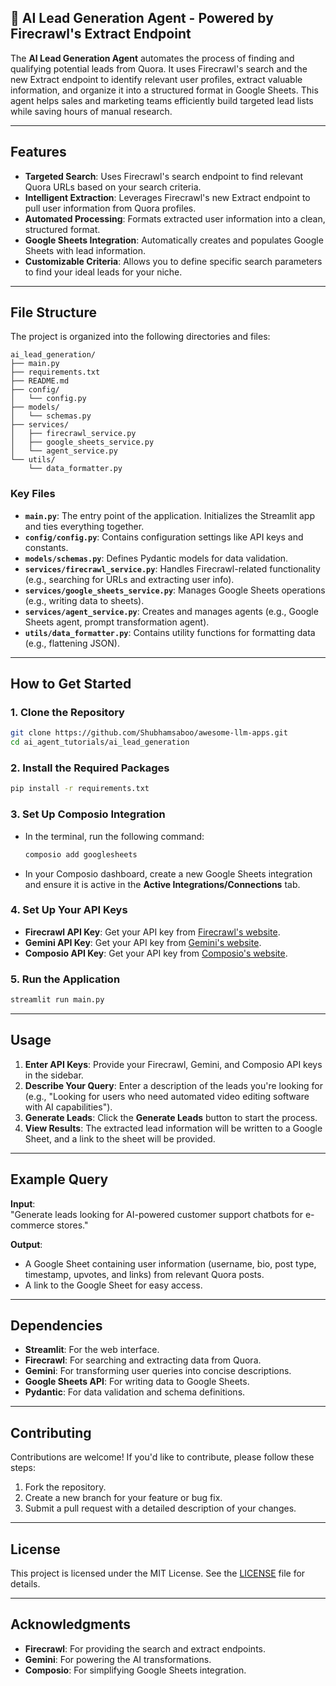 ## 🎯 AI Lead Generation Agent - Powered by Firecrawl's Extract Endpoint

The **AI Lead Generation Agent** automates the process of finding and qualifying potential leads from Quora. It uses Firecrawl's search and the new Extract endpoint to identify relevant user profiles, extract valuable information, and organize it into a structured format in Google Sheets. This agent helps sales and marketing teams efficiently build targeted lead lists while saving hours of manual research.

---

## Features
- **Targeted Search**: Uses Firecrawl's search endpoint to find relevant Quora URLs based on your search criteria.
- **Intelligent Extraction**: Leverages Firecrawl's new Extract endpoint to pull user information from Quora profiles.
- **Automated Processing**: Formats extracted user information into a clean, structured format.
- **Google Sheets Integration**: Automatically creates and populates Google Sheets with lead information.
- **Customizable Criteria**: Allows you to define specific search parameters to find your ideal leads for your niche.

---

## File Structure
The project is organized into the following directories and files:

```
ai_lead_generation/
├── main.py
├── requirements.txt
├── README.md
├── config/
│   └── config.py
├── models/
│   └── schemas.py
├── services/
│   ├── firecrawl_service.py
│   ├── google_sheets_service.py
│   └── agent_service.py
└── utils/
    └── data_formatter.py
```

### Key Files
- **`main.py`**: The entry point of the application. Initializes the Streamlit app and ties everything together.
- **`config/config.py`**: Contains configuration settings like API keys and constants.
- **`models/schemas.py`**: Defines Pydantic models for data validation.
- **`services/firecrawl_service.py`**: Handles Firecrawl-related functionality (e.g., searching for URLs and extracting user info).
- **`services/google_sheets_service.py`**: Manages Google Sheets operations (e.g., writing data to sheets).
- **`services/agent_service.py`**: Creates and manages agents (e.g., Google Sheets agent, prompt transformation agent).
- **`utils/data_formatter.py`**: Contains utility functions for formatting data (e.g., flattening JSON).

---

## How to Get Started

### 1. Clone the Repository
```bash
git clone https://github.com/Shubhamsaboo/awesome-llm-apps.git
cd ai_agent_tutorials/ai_lead_generation
```

### 2. Install the Required Packages
```bash
pip install -r requirements.txt
```

### 3. Set Up Composio Integration
- In the terminal, run the following command:
  ```bash
  composio add googlesheets
  ```
- In your Composio dashboard, create a new Google Sheets integration and ensure it is active in the **Active Integrations/Connections** tab.

### 4. Set Up Your API Keys
- **Firecrawl API Key**: Get your API key from [Firecrawl's website](https://www.firecrawl.dev/app/api-keys).
- **Gemini API Key**: Get your API key from [Gemini's website](https://ai.google.dev/).
- **Composio API Key**: Get your API key from [Composio's website](https://composio.ai).

### 5. Run the Application
```bash
streamlit run main.py
```

---

## Usage
1. **Enter API Keys**: Provide your Firecrawl, Gemini, and Composio API keys in the sidebar.
2. **Describe Your Query**: Enter a description of the leads you're looking for (e.g., "Looking for users who need automated video editing software with AI capabilities").
3. **Generate Leads**: Click the **Generate Leads** button to start the process.
4. **View Results**: The extracted lead information will be written to a Google Sheet, and a link to the sheet will be provided.

---

## Example Query
**Input**:  
"Generate leads looking for AI-powered customer support chatbots for e-commerce stores."

**Output**:  
- A Google Sheet containing user information (username, bio, post type, timestamp, upvotes, and links) from relevant Quora posts.
- A link to the Google Sheet for easy access.

---

## Dependencies
- **Streamlit**: For the web interface.
- **Firecrawl**: For searching and extracting data from Quora.
- **Gemini**: For transforming user queries into concise descriptions.
- **Google Sheets API**: For writing data to Google Sheets.
- **Pydantic**: For data validation and schema definitions.

---

## Contributing
Contributions are welcome! If you'd like to contribute, please follow these steps:
1. Fork the repository.
2. Create a new branch for your feature or bug fix.
3. Submit a pull request with a detailed description of your changes.

---

## License
This project is licensed under the MIT License. See the [LICENSE](LICENSE) file for details.

---

## Acknowledgments
- **Firecrawl**: For providing the search and extract endpoints.
- **Gemini**: For powering the AI transformations.
- **Composio**: For simplifying Google Sheets integration.